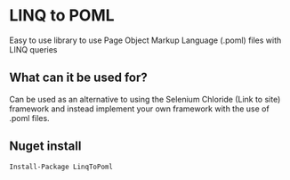 ﻿# LINQ to POML
Easy to use library to use Page Object Markup Language (.poml) files with LINQ queries

## What can it be used for?
Can be used as an alternative to using the Selenium Chloride (Link to site)
framework and instead implement your own framework with the use of .poml files.

## Nuget install

    Install-Package LinqToPoml